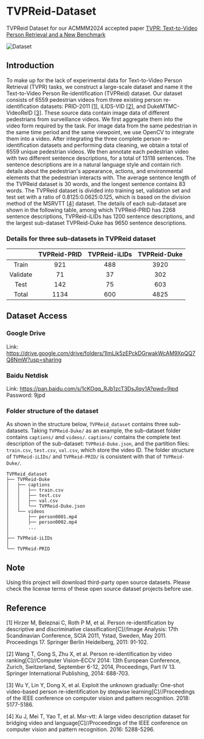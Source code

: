 # TVPReid-Dataset
TVPReid Dataset for our ACMMM2024 accepted paper [TVPR: Text-to-Video Person Retrieval and a New Benchmark](https://dl.acm.org/doi/10.1145/3664647.3681715)

![Dataset](./datasets-ciyun.png)

## Introduction
To make up for the lack of experimental data for Text-to-Video Person Retrieval (TVPR) tasks, we construct a large-scale dataset and name it the Text-to-Video Person Re-identification (TVPReid) dataset. Our dataset consists of 6559 pedestrian videos from three existing person re-identification datasets: PRID-2011 [[1]](#Reference), iLIDS-VID [[2]](#Reference), and DukeMTMC-VideoReID [[3]](#Reference). These source data contain image data of different pedestrians from surveillance videos. We first aggregate them into the video form required by the task. For image data from the same pedestrian in the same time period and the same viewpoint, we use OpenCV to integrate them into a video. After integrating the three complete person re-identification datasets and performing data cleaning, we obtain a total of 6559 unique pedestrian videos. We then annotate each pedestrian video with two different sentence descriptions, for a total of 13118 sentences. The sentence descriptions are in a natural language style and contain rich details about the pedestrian's appearance, actions, and environmental elements that the pedestrian interacts with. The average sentence length of the TVPReid dataset is 30 words, and the longest sentence contains 83 words. The TVPReid dataset is divided into training set, validation set and test set with a ratio of 0.8125:0.0625:0.125, which is based on the division method of the MSRVTT [[4]](#Reference) dataset. The details of each sub-dataset are shown in the following table, among which TVPReid-PRID has 2268 sentence descriptions, TVPReid-iLIDs has 1200 sentence descriptions, and the largest sub-dataset TVPReid-Duke has 9650 sentence descriptions.
### Details for three sub-datasets in TVPReid dataset
|    |  TVPReid-PRID  |  TVPReid-iLIDs  |  TVPReid-Duke |
|:-------:|:-------:|:-------:|:-------:|
| Train | 921 | 488 | 3920 |
| Validate | 71 | 37 | 302 |
| Test | 142 | 75 | 603 |
| Total | 1134 | 600 | 4825 |


## Dataset Access

### Google Drive
Link: https://drive.google.com/drive/folders/1lmLik5zEPckDGrwakWcAM9XpQQ7Q8NmW?usp=sharing

### Baidu Netdisk
Link: https://pan.baidu.com/s/1cKOqq_RJb1zcT3DsJIqy1A?pwd=9jpd
Password: 9jpd

### Folder structure of the dataset
As shown in the structure below, `TVPReid_dataset` contains three sub-datasets. Taking `TVPReid-Duke/` as an example, the sub-dataset folder contains `captions/` and `videos/`. `captions/` contains the complete text description of the sub-dataset: `TVPReid-Duke.json`, and the partition files: `train.csv`, `test.csv`, `val.csv`, which store the video ID. The folder structure of `TVPReid-iLIDs/` and `TVPReid-PRID/` is consistent with that of `TVPReid-Duke/`.
```shell
TVPReid_dataset
├── TVPReid-Duke
│   ├── captions
│   │   ├── train.csv
│   │   ├── test.csv
│   │   ├── val.csv
│   │   └── TVPReid-Duke.json
│   └── videos
│       ├── person0001.mp4
│       ├── person0002.mp4
│       ...
│
├── TVPReid-iLIDs
│
└── TVPReid-PRID
```

## Note
Using this project will download third-party open source datasets. Please check the license terms of these open source dataset projects before use.

## Reference
[1] Hirzer M, Beleznai C, Roth P M, et al. Person re-identification by descriptive and discriminative classification[C]//Image Analysis: 17th Scandinavian Conference, SCIA 2011, Ystad, Sweden, May 2011. Proceedings 17. Springer Berlin Heidelberg, 2011: 91-102.

[2] Wang T, Gong S, Zhu X, et al. Person re-identification by video ranking[C]//Computer Vision–ECCV 2014: 13th European Conference, Zurich, Switzerland, September 6-12, 2014, Proceedings, Part IV 13. Springer International Publishing, 2014: 688-703.

[3] Wu Y, Lin Y, Dong X, et al. Exploit the unknown gradually: One-shot video-based person re-identification by stepwise learning[C]//Proceedings of the IEEE conference on computer vision and pattern recognition. 2018: 5177-5186.

[4] Xu J, Mei T, Yao T, et al. Msr-vtt: A large video description dataset for bridging video and language[C]//Proceedings of the IEEE conference on computer vision and pattern recognition. 2016: 5288-5296.
